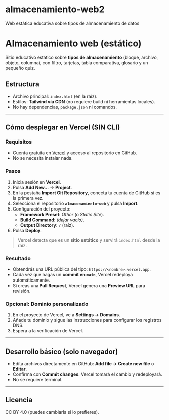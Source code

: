 # almacenamiento-web2
Web estática educativa sobre tipos de almacenamiento de datos
# Almacenamiento web (estático)

Sitio educativo estático sobre **tipos de almacenamiento** (bloque, archivo, objeto, columna), con filtro, tarjetas, tabla comparativa, glosario y un pequeño quiz.

## Estructura
- Archivo principal: `index.html` (en la raíz).
- Estilos: **Tailwind vía CDN** (no requiere build ni herramientas locales).
- No hay dependencias, `package.json` ni comandos.

---

## Cómo desplegar en Vercel (SIN CLI)

### Requisitos
- Cuenta gratuita en [Vercel](https://vercel.com) y acceso al repositorio en GitHub.
- No se necesita instalar nada.

### Pasos
1. Inicia sesión en **Vercel**.
2. Pulsa **Add New…** → **Project**.
3. En la pestaña **Import Git Repository**, conecta tu cuenta de GitHub si es la primera vez.
4. Selecciona el repositorio **`almacenamiento-web`** y pulsa **Import**.
5. Configuración del proyecto:
   - **Framework Preset**: *Other* (o *Static Site*).
   - **Build Command**: *(dejar vacío)*.
   - **Output Directory**: `/` (raíz).
6. Pulsa **Deploy**.

> Vercel detecta que es un **sitio estático** y servirá `index.html` desde la raíz.

### Resultado
- Obtendrás una URL pública del tipo: `https://<nombre>.vercel.app`.
- Cada vez que hagas un **commit en `main`**, Vercel redeploya automáticamente.
- Si creas una **Pull Request**, Vercel genera una **Preview URL** para revisión.

### Opcional: Dominio personalizado
1. En el proyecto de Vercel, ve a **Settings → Domains**.
2. Añade tu dominio y sigue las instrucciones para configurar los registros DNS.
3. Espera a la verificación de Vercel.

---

## Desarrollo básico (solo navegador)
- Edita archivos directamente en GitHub: **Add file → Create new file** o **Editar**.
- Confirma con **Commit changes**. Vercel tomará el cambio y redeployará.
- No se requiere terminal.

---

## Licencia
CC BY 4.0 (puedes cambiarla si lo prefieres).
